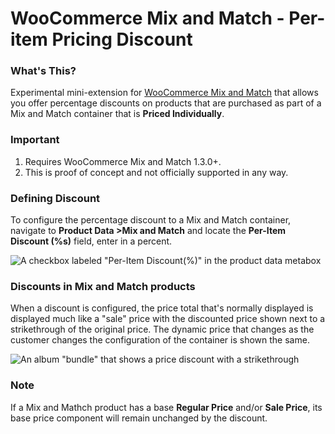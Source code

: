 # WooCommerce Mix and Match - Per-item Pricing Discount

### What's This?

Experimental mini-extension for [WooCommerce Mix and Match](https://woocommerce.com/products/woocommerce-mix-and-match-products//) that allows you offer percentage discounts on products that are purchased as part of a Mix and Match container that is **Priced Individually**.

### Important

1. Requires WooCommerce Mix and Match 1.3.0+.
2. This is proof of concept and not officially supported in any way.

### Defining Discount

To configure the percentage discount to a Mix and Match container, navigate to **Product Data >Mix and Match** and locate the **Per-Item Discount (%s)** field, enter in a percent.

![A checkbox labeled "Per-Item Discount(%)" in the product data metabox](https://user-images.githubusercontent.com/507025/45967199-dd43d080-bff2-11e8-8acb-13722e2d28ef.png)

### Discounts in Mix and Match products

When a discount is configured, the price total that's normally displayed is displayed much like a "sale" price with the discounted price shown next to a strikethrough of the original price. The dynamic price that changes as the customer changes the configuration of the container is shown the same.

![An album "bundle" that shows a price discount with a strikethrough](https://user-images.githubusercontent.com/507025/45967903-fa799e80-bff4-11e8-993b-fc8fd783e3f3.png)

### Note

If a Mix and Mathch product has a base **Regular Price** and/or **Sale Price**, its base price component will remain unchanged by the discount.
